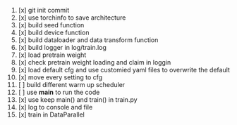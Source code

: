 1. [x] git init commit
2. [x] use torchinfo to save architecture
3. [x] build seed function
4. [x] build device function 
5. [x] build dataloader and data transform function
6. [x] build logger in log/train.log
7. [x] load pretrain weight
8. [x] check pretrain weight loading and claim in loggin
9. [x] load default cfg and use customied yaml files to overwrite the default
10. [x] move every setting to cfg
11. [ ] build different warm up scheduler
12. [ ] use __main__ to run the code
13. [x] use keep main() and train() in train.py
14. [x] log to console and file 
15. [x] train in DataParallel